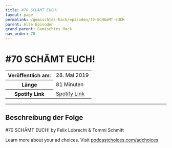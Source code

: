 ```yaml
---
title: #70 SCHÄMT EUCH!
layout: page
permalink: /gemischtes-hack/episoden/70-SCHAeMT-EUCH
parent: Alle Episoden
grand_parent: Gemischtes Hack
nav_order: 70
---
```


# #70 SCHÄMT EUCH!
<table class="resp-table dcf-table dcf-table-responsive dcf-table-bordered dcf-table-striped dcf-w-100%">
                    <tbody>
                        <tr>
                            <th scope="row">Veröffentlich am:</th>
                            <td data-label="Veröffentlich am:">28. Mai 2019</td>
                        </tr>
                        <tr>
                            <th scope="row">Länge </th>
                            <td data-label="Länge ">81 Minuten</td>
                        </tr><tr>
                                <th scope="row">Spotify Link</th>
                                <td data-label="Spotify Link"><a href="https://open.spotify.com/episode/2T7CMKjCXDyYSgwIPtcu0E">Spotify Link</a></td>
                            </tr></tbody>
                </table>

***

## Beschreibung der Folge

<div>
<p>#70 SCHÄMT EUCH! by Felix Lobrecht &amp; Tommi Schmitt</p><p> </p><p>Learn more about your ad choices. Visit <a href="https://podcastchoices.com/adchoices">podcastchoices.com/adchoices</a></p>  
</div>

